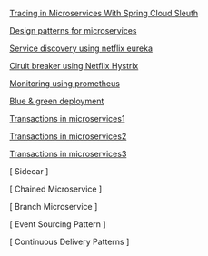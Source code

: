 [Tracing in Microservices With Spring Cloud Sleuth](https://dzone.com/articles/tracing-in-microservices-with-spring-cloud-sleuth)

[ Design patterns for microservices ](https://dzone.com/articles/design-patterns-for-microservices)

[ Service discovery using netflix eureka ](https://dzone.com/articles/netflix-eureka-discovery-microservice)

[ Ciruit breaker using Netflix Hystrix ](https://dzone.com/articles/microservices-part-4-spring-cloud-circuit-breaker)

[ Monitoring using prometheus ](https://dzone.com/articles/monitoring-using-spring-boot-2-prometheus-and-graf)

[ Blue & green deployment ](https://dzone.com/articles/blue-green-deployment-for-cloud-native-application)

[ Transactions in microservices1 ](https://www.baeldung.com/transactions-across-microservices)

[ Transactions in microservices2 ](https://medium.com/@epatro/how-to-implement-a-two-phase-commit-mechanism-in-a-microservice-e99d9a32445e)

[ Transactions in microservices3 ](https://dzone.com/articles/distributed-transactions-with-two-phase-commit-pro)

[ Sidecar ]

[ Chained Microservice ]

[ Branch Microservice ]

[ Event Sourcing Pattern ]

[ Continuous Delivery Patterns ]
